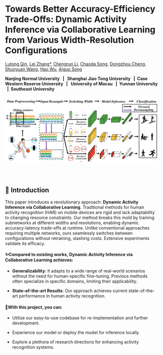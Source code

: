 # Towards Better Accuracy-Efficiency Trade-Offs: Dynamic Activity Inference via Collaborative Learning from Various Width-Resolution Configurations

[Lutong Qin](https://lutong-qin.github.io/),  [Lei Zhang*](https://leizhangnjnu.github.io/),  [Chengrun Li](),  [Chaoda Song](), [Dongzhou Cheng](),  [Shuoyuan Wang](),  [Hao Wu](),  [Aiguo Song]()

**Nanjing Normal University  &nbsp; | &nbsp;  Shanghai Jiao Tong University  &nbsp; |&nbsp;  Case Western Reserve University  &nbsp; | &nbsp;  University of Macau  &nbsp; |&nbsp;  Yunnan University  &nbsp; |&nbsp;  Southeast University**

![Towards Better Accuracy-Efficiency Trade-Offs: Dynamic Activity Inference via Collaborative Learning from Various Width-Resolution Configurations](imgs/Fig01.png "Towards Better Accuracy-Efficiency Trade-Offs: Dynamic Activity Inference via Collaborative Learning from Various Width-Resolution Configurations")

<br><br/>

## 📝 Introduction

This paper introduces a revolutionary approach: **Dynamic Activity Inference via Collaborative Learning**. Traditional methods for human activity recognition (HAR) on mobile devices are rigid and lack adaptability to changing resource constraints. Our method breaks this mold by training subnetworks at different widths and resolutions, enabling dynamic accuracy-latency trade-offs at runtime. Unlike conventional approaches requiring multiple networks, ours seamlessly switches between configurations without retraining, slashing costs. Extensive experiments validate its efficacy.



#### ✨Compared to existing works, Dynamic Activity Inference via Collaborative Learning achieves:

- **Generalizability**: It adapts to a wide range of real-world scenarios without the need for human-specific fine-tuning. Previous methods often specialize in specific domains, limiting their applicability.

- **State-of-the-art Results**: Our approach achieves current state-of-the-art performance in human activity recognition.


#### 🌟With this project, you can:

- Utilize our easy-to-use codebase for re-implementation and further development.
  
- Experience our model or deploy the model for inference locally.
  
- Explore a plethora of research directions for enhancing activity recognition systems.
